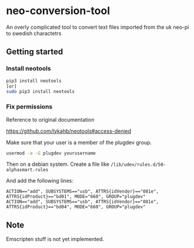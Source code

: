 # neo-conversion-tool

An overly complicated tool to convert text files imported from the uk neo-pi
to swedish charactetrs

## Getting started

### Install neotools

```bash
pip3 install neotools
[or]
sudo pip3 install neotools
```

### Fix permissions

Reference to original documentation

https://github.com/lykahb/neotools#access-denied

Make sure that your user is a member of the plugdev group.

```bash
usermod -a -G plugdev yourusername
```

Then on a debian system. Create a file like `/lib/udev/rules.d/50-alphasmart.rules`

And add the following lines:

```udev
ACTION=="add", SUBSYSTEMS=="usb", ATTRS{idVendor}=="081e", ATTRS{idProduct}=="bd01", MODE="660", GROUP="plugdev"
ACTION=="add", SUBSYSTEMS=="usb", ATTRS{idVendor}=="081e", ATTRS{idProduct}=="bd04", MODE="660", GROUP="plugdev"
```

## Note

Emscripten stuff is not yet implemented.
